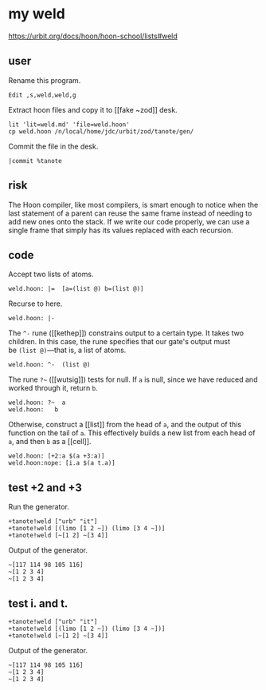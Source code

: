 # my weld

https://urbit.org/docs/hoon/hoon-school/lists#weld

## user

Rename this program.

	Edit ,s,weld,weld,g

Extract hoon files and copy it to [[fake ~zod]] desk.

```shell
lit 'lit=weld.md' 'file=weld.hoon'
cp weld.hoon /n/local/home/jdc/urbit/zod/tanote/gen/
```

Commit the file in the desk.

```hoon
|commit %tanote
```

## risk

The Hoon compiler, like most compilers, is smart enough to notice when the last statement of a parent can reuse the same frame instead of needing to add new ones onto the stack. If we write our code properly, we can use a single frame that simply has its values replaced with each recursion.

## code

Accept two lists of atoms.

	weld.hoon: |=  [a=(list @) b=(list @)]

Recurse to here.

	weld.hoon: |-

The `^-` rune ([[kethep]]) constrains output to a certain type.  It takes two children.  In this case, the rune specifies that our gate's output must be `(list @)`—that is, a list of atoms.

	weld.hoon: ^-  (list @)

The rune `?~` ([[wutsig]]) tests for null.  If `a` is null, since we have reduced and worked through it, return `b`.

	weld.hoon: ?~  a
	weld.hoon:   b

Otherwise, construct a [[list]] from the head of `a`, and the output of this function on the tail of `a`.  This effectively builds a new list from each head of `a`, and then `b` as a [[cell]].

	weld.hoon: [+2:a $(a +3:a)]
	weld.hoon:nope: [i.a $(a t.a)]

## test +2 and +3

Run the generator.

```hoon
+tanote!weld ["urb" "it"]
+tanote!weld [(limo [1 2 ~]) (limo [3 4 ~])]
+tanote!weld [~[1 2] ~[3 4]]
```

Output of the generator.

```shell-session
~[117 114 98 105 116]
~[1 2 3 4]
~[1 2 3 4]
```

## test i. and t.

```hoon
+tanote!weld ["urb" "it"]
+tanote!weld [(limo [1 2 ~]) (limo [3 4 ~])]
+tanote!weld [~[1 2] ~[3 4]]
```

Output of the generator.

```shell-session
~[117 114 98 105 116]
~[1 2 3 4]
~[1 2 3 4]
```

